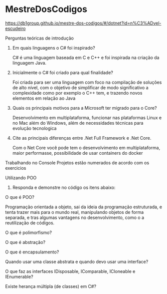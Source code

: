 # MestreDosCodigos
https://db1group.github.io/mestre-dos-codigos/#/dotnet?id=n%C3%ADvel-escudeiro

Perguntas teóricas de introdução

1) Em quais linguagens o C# foi inspirado?  

    C# é uma linguagem baseada em C e C++ e foi inspirada na criação da linguagem Java.

2) Inicialmente o C# foi criado para qual finalidade?

    Foi criada para ser uma linguagem com foco na compilação de soluções de alto nível, com o objetivo de simplificar de modo significativo a complexidade como por exemplo o C++ tem, e trazendo novos elementos em relação ao Java

3) Quais os principais motivos para a Microsoft ter migrado para o Core?

    Desenvolvimento em multiplataforma, funcionar nas plataformas Linux e no Mac além do Windows, além de necessidades técnicas para evolução tecnologica

4) Cite as principais diferenças entre .Net Full Framework e .Net Core.

    Com o Net Core você pode tem o desenvolvimento em multiplataforma, maior performasse, possibilidade de usar containers do docker

Trabalhando no Console 
  Projetos estão numerados de acordo com os exercicios
  
Utilizando POO
1) Responda e demonstre no código os itens abaixo:
  
 O que é POO?
 
   Programação orientada a objeto, sai da ideia da programação estruturada, e tenta trazer mais para o mundo real, manipulando objetos de forma separada, e tras algumas vantagens no desenvolvimento, como o a reutilização de códigos.
    
  O que é polimorfismo?
    
  O que é abstração?
    
  O que é encapsulamento?
    
  Quando usar uma classe abstrata e quando devo usar uma interface?
    
  O que faz as interfaces IDisposable, IComparable, ICloneable e IEnumerable?
    
  Existe herança múltipla (de classes) em C#?
    

